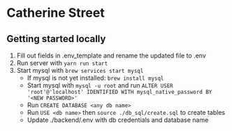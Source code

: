 # Catherine Street

## Getting started locally
1. Fill out fields in .env_template and rename the updated file to .env
2. Run server with ```yarn run start```
3. Start mysql with ```brew services start mysql```
    - If mysql is not yet installed: 
    ```brew install mysql```
    - Start mysql with ```mysql -u root``` and run ```ALTER USER 'root'@'localhost' IDENTIFIED WITH mysql_native_password BY '<NEW PASSWORD>'```
    - Run ```CREATE DATABASE <any db name>```
    - Run ```USE <db name>``` then ```source ./db_sql/create.sql``` to create tables
    - Update ./backend/.env with db credentials and database name
    